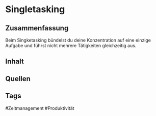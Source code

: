 # Singletasking
## Zusammenfassung
Beim Singketasking bündelst du deine Konzentration auf eine einzige Aufgabe und führst nicht mehrere Tätigkeiten gleichzeitig aus.

## Inhalt


## Quellen


## Tags
#Zeitmanagement 
#Produktivität 
